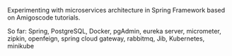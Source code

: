 Experimenting with microservices architecture in Spring Framework based on Amigoscode tutorials.

So far: Spring, PostgreSQL, Docker, pgAdmin, eureka server, micrometer, zipkin, openfeign, spring cloud gateway, rabbitmq, Jib, Kubernetes, minikube
